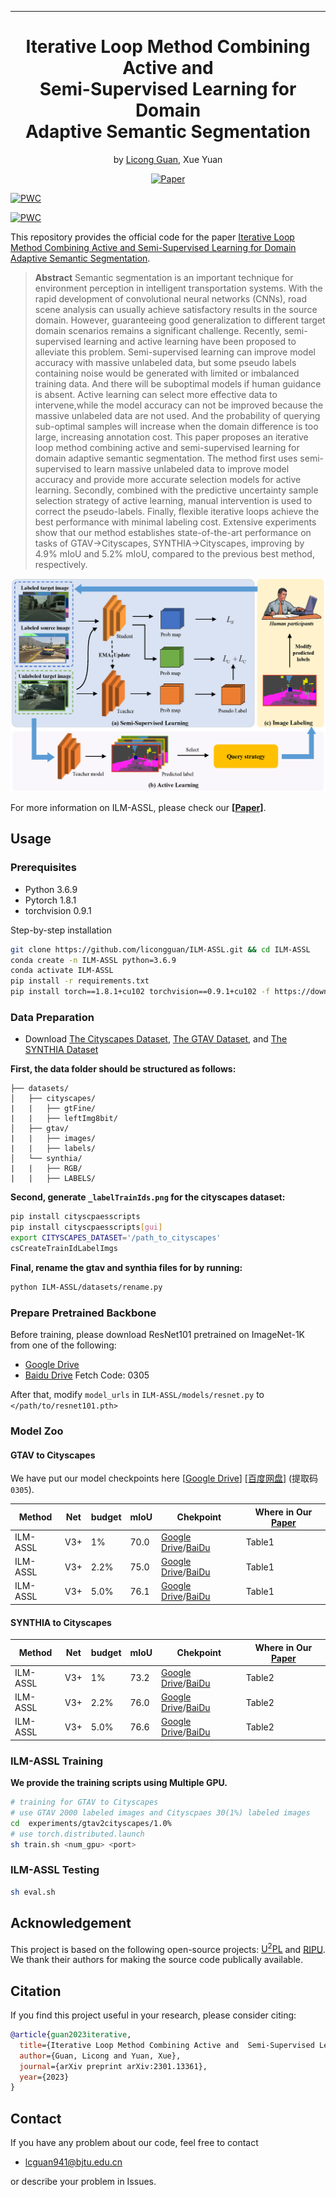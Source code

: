  ---

<div align="center"> 

# Iterative Loop Method Combining Active  and  <br>Semi-Supervised Learning for Domain <br> Adaptive Semantic Segmentation
by [Licong Guan](https://licongguan.github.io/), Xue Yuan

[![Paper](http://img.shields.io/badge/paper-arxiv.2301.13361-B31B1B.svg)](https://arxiv.org/abs/2301.13361)

</div>

<!-- <div align="center"> <img width="70%" src="./img/Performance_comparison.png"></div> -->

[![PWC](https://img.shields.io/endpoint.svg?url=https://paperswithcode.com/badge/iterative-loop-learning-combining-self/domain-adaptation-on-gta5-to-cityscapes)](https://paperswithcode.com/sota/domain-adaptation-on-gta5-to-cityscapes?p=iterative-loop-learning-combining-self)

[![PWC](https://img.shields.io/endpoint.svg?url=https://paperswithcode.com/badge/iterative-loop-learning-combining-self/domain-adaptation-on-synthia-to-cityscapes)](https://paperswithcode.com/sota/domain-adaptation-on-synthia-to-cityscapes?p=iterative-loop-learning-combining-self)

This repository provides the official code for the paper [Iterative Loop Method Combining Active and  Semi-Supervised Learning for Domain  Adaptive Semantic Segmentation](https://arxiv.org/abs/2301.13361).


> **Abstract** 
> Semantic segmentation is an important technique for environment perception in intelligent transportation systems.
>With the rapid development of convolutional neural networks (CNNs), road scene analysis can usually achieve satisfactory results in the source domain. However, guaranteeing good generalization to different target domain scenarios remains a significant challenge. 
>Recently, semi-supervised learning and active learning have been proposed to alleviate this problem. Semi-supervised learning can improve model accuracy with massive unlabeled data, but some pseudo labels containing noise would
be generated with limited or imbalanced training data. 
>And there will be suboptimal models if human guidance is absent. Active learning can select more effective data to intervene,while the model accuracy can not be improved because the massive unlabeled data are not used. 
>And the probability of querying sub-optimal samples will increase when the domain
difference is too large, increasing annotation cost. This paper proposes an iterative loop method combining active and semi-supervised learning for domain adaptive semantic segmentation.
>The method first uses semi-supervised to learn massive unlabeled data to improve model accuracy and provide more accurate selection models for active learning. Secondly, combined with the predictive uncertainty sample selection strategy of active learning, manual intervention is used to correct the pseudo-labels.
>Finally, flexible iterative loops achieve the best performance with minimal labeling cost.
>Extensive experiments show that our method establishes state-of-the-art performance on tasks of GTAV→Cityscapes, SYNTHIA→Cityscapes, improving by 4.9% mIoU and 5.2% mIoU, compared to the previous best method, respectively. 

![image](./img/pipeline.png)

<!-- ![image](./img/Performance_comparison.png) -->

For more information on ILM-ASSL, please check our **[[Paper](https://arxiv.org/pdf/2301.13361.pdf)]**.

## Usage

### Prerequisites
- Python 3.6.9
- Pytorch 1.8.1
- torchvision 0.9.1

Step-by-step installation

```bash
git clone https://github.com/licongguan/ILM-ASSL.git && cd ILM-ASSL
conda create -n ILM-ASSL python=3.6.9
conda activate ILM-ASSL
pip install -r requirements.txt
pip install torch==1.8.1+cu102 torchvision==0.9.1+cu102 -f https://download.pytorch.org/whl/torch_stable.html
```

### Data Preparation

- Download [The Cityscapes Dataset](https://www.cityscapes-dataset.com/), [The GTAV Dataset](https://download.visinf.tu-darmstadt.de/data/from_games/), and [The SYNTHIA Dataset](https://synthia-dataset.net/)

**First, the data folder should be structured as follows:**

```
├── datasets/
│   ├── cityscapes/     
|   |   ├── gtFine/
|   |   ├── leftImg8bit/
│   ├── gtav/
|   |   ├── images/
|   |   ├── labels/
│   └──	synthia/
|   |   ├── RGB/
|   |   ├── LABELS/
```

**Second, generate ```_labelTrainIds.png``` for the cityscapes dataset:**

```bash
pip install cityscpaesscripts
pip install cityscpaesscripts[gui]
export CITYSCAPES_DATASET='/path_to_cityscapes'
csCreateTrainIdLabelImgs
```

**Final, rename the gtav and synthia files for  by running:**

```bash
python ILM-ASSL/datasets/rename.py
```

### Prepare Pretrained Backbone

Before training, please download ResNet101 pretrained on ImageNet-1K from one of the following:
  - [Google Drive](https://drive.google.com/file/d/1fkOA3WSM4FjqBw3EtQIaI5FgEtPMAky9/view?usp=share_link)
  - [Baidu Drive](https://pan.baidu.com/s/1GuXici8BzOfb5j3dfPttvg) Fetch Code: 0305

After that, modify ```model_urls``` in ```ILM-ASSL/models/resnet.py``` to ```</path/to/resnet101.pth>```


###  Model Zoo
#### GTAV to Cityscapes

We have put our model checkpoints here [[Google Drive](https://drive.google.com/drive/folders/1M674BpVWY7laWAdDkoHvVRh-36-zO1nM?usp=share_link)] [[百度网盘](https://pan.baidu.com/s/1a9d4SLVfQJE6p6Z8Cmhz0Q)] (提取码`0305`).

| Method                      | Net | budget | mIoU | Chekpoint | Where in Our [Paper](https://arxiv.org/abs/2301.13361) |
| --------------------------- | --------- | --------- | --------- | --------- | ----------- |
| ILM-ASSL                     | V3+     | 1%     | 70.0     | [Google Drive](https://drive.google.com/file/d/12GJptsIQbbtNqZS8sryI_BI0ToGz84Qc/view?usp=share_link)/[BaiDu](https://pan.baidu.com/s/1tvYh1pizCM82B1M7K8bpUQ)     | Table1     |
| ILM-ASSL                      | V3+     | 2.2%  | 75.0     | [Google Drive](https://drive.google.com/file/d/1E_HxxlJseg2F_aaJG4yeb3mXgI8qQRrN/view?usp=share_link)/[BaiDu](https://pan.baidu.com/s/1jcdGgUPfrZHrVXEDyHdtSw)     | Table1     |
| ILM-ASSL                      | V3+     | 5.0%  | 76.1     | [Google Drive](https://drive.google.com/file/d/19Aooa71riTeYA70-ZwSjqY8DUeb2GKnl/view?usp=share_link)/[BaiDu](https://pan.baidu.com/s/1-UTuSPR2l9Z4drYL8tzrMQ)     | Table1     |


#### SYNTHIA to Cityscapes

| Method                      | Net | budget | mIoU | Chekpoint | Where in Our [Paper](https://arxiv.org/abs/2301.13361) |
| --------------------------- | --------- | --------- | --------- | --------- | ----------- |
| ILM-ASSL                      | V3+     | 1%     | 73.2     | [Google Drive](https://drive.google.com/file/d/1JGQr-yt4R8jOPLNipQ-zDV2Rvi7uvnEq/view?usp=share_link)/[BaiDu](https://pan.baidu.com/s/1poKe6DG_bwc5s02F9Fpi1w)     | Table2     |
| ILM-ASSL                      | V3+     | 2.2%  | 76.0     | [Google Drive](https://drive.google.com/file/d/1XGOhS8wy_gw3fcZUKzfSc-TJNAzUgslq/view?usp=share_link)/[BaiDu](https://pan.baidu.com/s/1720Jzi1G0jY4fiNcowR3GA)     | Table2     |
| ILM-ASSL                      | V3+     | 5.0%  | 76.6     | [Google Drive](https://drive.google.com/file/d/1bLYuFnOAnmsv-_fbMIKymFhhS4kO27Dp/view?usp=share_link)/[BaiDu](https://pan.baidu.com/s/1zlegIdD5C-kWoFglNz7yjQ)     | Table2     |


### ILM-ASSL  Training

**We provide the training scripts  using  Multiple GPU.**

```bash
# training for GTAV to Cityscapes
# use GTAV 2000 labeled images and Cityscpaes 30(1%) labeled images
cd  experiments/gtav2cityscapes/1.0%
# use torch.distributed.launch
sh train.sh <num_gpu> <port>

```

### ILM-ASSL  Testing

```bash
sh eval.sh
```

## Acknowledgement

This project is based on the following open-source projects: [U<sup>2</sup>PL](https://github.com/Haochen-Wang409/U2PL) and [RIPU](https://github.com/BIT-DA/RIPU). We thank their authors for making the source code publically available.


## Citation

If you find this project useful in your research, please consider citing:

```bibtex
@article{guan2023iterative,
  title={Iterative Loop Method Combining Active and  Semi-Supervised Learning for Domain  Adaptive Semantic Segmentation},
  author={Guan, Licong and Yuan, Xue},
  journal={arXiv preprint arXiv:2301.13361},
  year={2023}
}
```

## Contact

If you have any problem about our code, feel free to contact

- [lcguan941@bjtu.edu.cn](lcguan941@bjtu.edu.cn)

or describe your problem in Issues.


